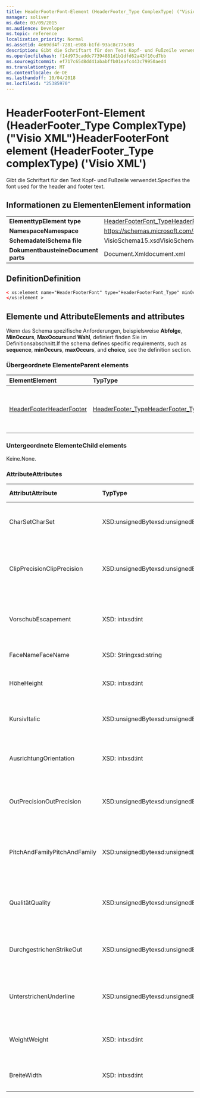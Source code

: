 ```yaml
---
title: HeaderFooterFont-Element (HeaderFooter_Type ComplexType) ("Visio XML")
manager: soliver
ms.date: 03/09/2015
ms.audience: Developer
ms.topic: reference
localization_priority: Normal
ms.assetid: 4e69dd4f-7281-e988-b1fd-93ac8c775c03
description: Gibt die Schriftart für den Text Kopf- und Fußzeile verwendet.
ms.openlocfilehash: f14d973caddc77394881d1b1dfd62a43f10cd7bb
ms.sourcegitcommit: ef717c65d8dd41ababffb01eafc443c79950aed4
ms.translationtype: MT
ms.contentlocale: de-DE
ms.lasthandoff: 10/04/2018
ms.locfileid: "25385970"
---
```

# <a name="headerfooterfont-element-headerfootertype-complextype-visio-xml"></a><span data-ttu-id="30aa8-103">HeaderFooterFont-Element (HeaderFooter_Type ComplexType) ("Visio XML")</span><span class="sxs-lookup"><span data-stu-id="30aa8-103">HeaderFooterFont element (HeaderFooter_Type complexType) ('Visio XML')</span></span>

<span data-ttu-id="30aa8-104">Gibt die Schriftart für den Text Kopf- und Fußzeile verwendet.</span><span class="sxs-lookup"><span data-stu-id="30aa8-104">Specifies the font used for the header and footer text.</span></span>
  
## <a name="element-information"></a><span data-ttu-id="30aa8-105">Informationen zu Elementen</span><span class="sxs-lookup"><span data-stu-id="30aa8-105">Element information</span></span>

|||
|:-----|:-----|
|<span data-ttu-id="30aa8-106">**Elementtyp**</span><span class="sxs-lookup"><span data-stu-id="30aa8-106">**Element type**</span></span> <br/> |[<span data-ttu-id="30aa8-107">HeaderFooterFont_Type</span><span class="sxs-lookup"><span data-stu-id="30aa8-107">HeaderFooterFont_Type</span></span>](headerfooterfont_type-complextypevisio-xml.md) <br/> |
|<span data-ttu-id="30aa8-108">**Namespace**</span><span class="sxs-lookup"><span data-stu-id="30aa8-108">**Namespace**</span></span> <br/> |https://schemas.microsoft.com/office/visio/2012/main  <br/> |
|<span data-ttu-id="30aa8-109">**Schemadatei**</span><span class="sxs-lookup"><span data-stu-id="30aa8-109">**Schema file**</span></span> <br/> |<span data-ttu-id="30aa8-110">VisioSchema15.xsd</span><span class="sxs-lookup"><span data-stu-id="30aa8-110">VisioSchema15.xsd</span></span>  <br/> |
|<span data-ttu-id="30aa8-111">**Dokumentbausteine**</span><span class="sxs-lookup"><span data-stu-id="30aa8-111">**Document parts**</span></span> <br/> |<span data-ttu-id="30aa8-112">Document.Xml</span><span class="sxs-lookup"><span data-stu-id="30aa8-112">document.xml</span></span>  <br/> |
   
## <a name="definition"></a><span data-ttu-id="30aa8-113">Definition</span><span class="sxs-lookup"><span data-stu-id="30aa8-113">Definition</span></span>

```XML
< xs:element name="HeaderFooterFont" type="HeaderFooterFont_Type" minOccurs="0" maxOccurs="1" >
</xs:element >
```

## <a name="elements-and-attributes"></a><span data-ttu-id="30aa8-114">Elemente und Attribute</span><span class="sxs-lookup"><span data-stu-id="30aa8-114">Elements and attributes</span></span>

<span data-ttu-id="30aa8-115">Wenn das Schema spezifische Anforderungen, beispielsweise **Abfolge**, **MinOccurs**, **MaxOccurs**und **Wahl**, definiert finden Sie im Definitionsabschnitt.</span><span class="sxs-lookup"><span data-stu-id="30aa8-115">If the schema defines specific requirements, such as **sequence**, **minOccurs**, **maxOccurs**, and **choice**, see the definition section.</span></span> 
  
### <a name="parent-elements"></a><span data-ttu-id="30aa8-116">Übergeordnete Elemente</span><span class="sxs-lookup"><span data-stu-id="30aa8-116">Parent elements</span></span>

|<span data-ttu-id="30aa8-117">**Element**</span><span class="sxs-lookup"><span data-stu-id="30aa8-117">**Element**</span></span>|<span data-ttu-id="30aa8-118">**Typ**</span><span class="sxs-lookup"><span data-stu-id="30aa8-118">**Type**</span></span>|<span data-ttu-id="30aa8-119">**Beschreibung**</span><span class="sxs-lookup"><span data-stu-id="30aa8-119">**Description**</span></span>|
|:-----|:-----|:-----|
|[<span data-ttu-id="30aa8-120">HeaderFooter</span><span class="sxs-lookup"><span data-stu-id="30aa8-120">HeaderFooter</span></span>](headerfooter-element-visiodocument_type-complextypevisio-xml.md) <br/> |[<span data-ttu-id="30aa8-121">HeaderFooter_Type</span><span class="sxs-lookup"><span data-stu-id="30aa8-121">HeaderFooter_Type</span></span>](headerfooter_type-complextypevisio-xml.md) <br/> |<span data-ttu-id="30aa8-122">Enthält Elemente für Kopf- und Fußzeile eines Dokuments.</span><span class="sxs-lookup"><span data-stu-id="30aa8-122">Contains elements for a document's header and footer.</span></span>  <br/> |
   
### <a name="child-elements"></a><span data-ttu-id="30aa8-123">Untergeordnete Elemente</span><span class="sxs-lookup"><span data-stu-id="30aa8-123">Child elements</span></span>

<span data-ttu-id="30aa8-124">Keine.</span><span class="sxs-lookup"><span data-stu-id="30aa8-124">None.</span></span>
  
### <a name="attributes"></a><span data-ttu-id="30aa8-125">Attribute</span><span class="sxs-lookup"><span data-stu-id="30aa8-125">Attributes</span></span>

|<span data-ttu-id="30aa8-126">**Attribut**</span><span class="sxs-lookup"><span data-stu-id="30aa8-126">**Attribute**</span></span>|<span data-ttu-id="30aa8-127">**Typ**</span><span class="sxs-lookup"><span data-stu-id="30aa8-127">**Type**</span></span>|<span data-ttu-id="30aa8-128">**Erforderlich**</span><span class="sxs-lookup"><span data-stu-id="30aa8-128">**Required**</span></span>|<span data-ttu-id="30aa8-129">**Beschreibung**</span><span class="sxs-lookup"><span data-stu-id="30aa8-129">**Description**</span></span>|<span data-ttu-id="30aa8-130">**Mögliche Werte**</span><span class="sxs-lookup"><span data-stu-id="30aa8-130">**Possible values**</span></span>|
|:-----|:-----|:-----|:-----|:-----|
|<span data-ttu-id="30aa8-131">CharSet</span><span class="sxs-lookup"><span data-stu-id="30aa8-131">CharSet</span></span>  <br/> |<span data-ttu-id="30aa8-132">XSD:unsignedByte</span><span class="sxs-lookup"><span data-stu-id="30aa8-132">xsd:unsignedByte</span></span>  <br/> |<span data-ttu-id="30aa8-133">Optional</span><span class="sxs-lookup"><span data-stu-id="30aa8-133">optional</span></span>  <br/> |<span data-ttu-id="30aa8-134">Gibt den Zeichensatz der Schriftart an.</span><span class="sxs-lookup"><span data-stu-id="30aa8-134">Specifies the character set of the font.</span></span> <span data-ttu-id="30aa8-135">Entspricht dem Feld GDI LOGFONTlfCharSet.</span><span class="sxs-lookup"><span data-stu-id="30aa8-135">Equivalent to the GDI LOGFONTlfCharSet field.</span></span>  <br/> |<span data-ttu-id="30aa8-136">Werte des Typs Xsd:unsignedByte.</span><span class="sxs-lookup"><span data-stu-id="30aa8-136">Values of the xsd:unsignedByte type.</span></span>  <br/> |
|<span data-ttu-id="30aa8-137">ClipPrecision</span><span class="sxs-lookup"><span data-stu-id="30aa8-137">ClipPrecision</span></span>  <br/> |<span data-ttu-id="30aa8-138">XSD:unsignedByte</span><span class="sxs-lookup"><span data-stu-id="30aa8-138">xsd:unsignedByte</span></span>  <br/> |<span data-ttu-id="30aa8-139">Optional</span><span class="sxs-lookup"><span data-stu-id="30aa8-139">optional</span></span>  <br/> |<span data-ttu-id="30aa8-140">Gibt die Genauigkeit für das Ausschneiden der Schriftart an.</span><span class="sxs-lookup"><span data-stu-id="30aa8-140">Specifies the clipping precision of the font.</span></span> <span data-ttu-id="30aa8-141">Entspricht dem Feld GDI LOGFONTlfClipPrecision.</span><span class="sxs-lookup"><span data-stu-id="30aa8-141">Equivalent to the GDI LOGFONTlfClipPrecision field.</span></span>  <br/> |<span data-ttu-id="30aa8-142">Werte des Typs Xsd:unsignedByte.</span><span class="sxs-lookup"><span data-stu-id="30aa8-142">Values of the xsd:unsignedByte type.</span></span>  <br/> |
|<span data-ttu-id="30aa8-143">Vorschub</span><span class="sxs-lookup"><span data-stu-id="30aa8-143">Escapement</span></span>  <br/> |<span data-ttu-id="30aa8-144">XSD: int</span><span class="sxs-lookup"><span data-stu-id="30aa8-144">xsd:int</span></span>  <br/> |<span data-ttu-id="30aa8-145">Optional</span><span class="sxs-lookup"><span data-stu-id="30aa8-145">optional</span></span>  <br/> |<span data-ttu-id="30aa8-146">Gibt das Attribut Vorschub der Schriftart an.</span><span class="sxs-lookup"><span data-stu-id="30aa8-146">Specifies the escapement attribute of the font.</span></span> <span data-ttu-id="30aa8-147">Entspricht dem Feld GDI LOGFONTlfEscapement.</span><span class="sxs-lookup"><span data-stu-id="30aa8-147">Equivalent to the GDI LOGFONTlfEscapement field.</span></span>  <br/> |<span data-ttu-id="30aa8-148">Werte des Typs xsd: int.</span><span class="sxs-lookup"><span data-stu-id="30aa8-148">Values of the xsd:int type.</span></span>  <br/> |
|<span data-ttu-id="30aa8-149">FaceName</span><span class="sxs-lookup"><span data-stu-id="30aa8-149">FaceName</span></span>  <br/> |<span data-ttu-id="30aa8-150">XSD: String</span><span class="sxs-lookup"><span data-stu-id="30aa8-150">xsd:string</span></span>  <br/> |<span data-ttu-id="30aa8-151">Optional</span><span class="sxs-lookup"><span data-stu-id="30aa8-151">optional</span></span>  <br/> |<span data-ttu-id="30aa8-152">Enthält Informationen zu einer Schriftart.</span><span class="sxs-lookup"><span data-stu-id="30aa8-152">Contains information about a font.</span></span>  <br/> |<span data-ttu-id="30aa8-153">Werte des Typs xsd: String.</span><span class="sxs-lookup"><span data-stu-id="30aa8-153">Values of the xsd:string type.</span></span>  <br/> |
|<span data-ttu-id="30aa8-154">Höhe</span><span class="sxs-lookup"><span data-stu-id="30aa8-154">Height</span></span>  <br/> |<span data-ttu-id="30aa8-155">XSD: int</span><span class="sxs-lookup"><span data-stu-id="30aa8-155">xsd:int</span></span>  <br/> |<span data-ttu-id="30aa8-156">Optional</span><span class="sxs-lookup"><span data-stu-id="30aa8-156">optional</span></span>  <br/> |<span data-ttu-id="30aa8-157">Gibt die Höhe des Shapes in Zeichnungseinheiten fest.</span><span class="sxs-lookup"><span data-stu-id="30aa8-157">Specifies the height of the shape in drawing units.</span></span>  <br/> |<span data-ttu-id="30aa8-158">Werte des Typs xsd: int.</span><span class="sxs-lookup"><span data-stu-id="30aa8-158">Values of the xsd:int type.</span></span>  <br/> |
|<span data-ttu-id="30aa8-159">Kursiv</span><span class="sxs-lookup"><span data-stu-id="30aa8-159">Italic</span></span>  <br/> |<span data-ttu-id="30aa8-160">XSD:unsignedByte</span><span class="sxs-lookup"><span data-stu-id="30aa8-160">xsd:unsignedByte</span></span>  <br/> |<span data-ttu-id="30aa8-161">Optional</span><span class="sxs-lookup"><span data-stu-id="30aa8-161">optional</span></span>  <br/> |<span data-ttu-id="30aa8-162">Gibt an, ob die Schriftart kursiv ist.</span><span class="sxs-lookup"><span data-stu-id="30aa8-162">Specifies whether the font is italic.</span></span> <span data-ttu-id="30aa8-163">Entspricht dem Feld GDI LOGFONTlfItalic.</span><span class="sxs-lookup"><span data-stu-id="30aa8-163">Equivalent to the GDI LOGFONTlfItalic field.</span></span>  <br/> |<span data-ttu-id="30aa8-164">Werte des Typs Xsd:unsignedByte.</span><span class="sxs-lookup"><span data-stu-id="30aa8-164">Values of the xsd:unsignedByte type.</span></span>  <br/> |
|<span data-ttu-id="30aa8-165">Ausrichtung</span><span class="sxs-lookup"><span data-stu-id="30aa8-165">Orientation</span></span>  <br/> |<span data-ttu-id="30aa8-166">XSD: int</span><span class="sxs-lookup"><span data-stu-id="30aa8-166">xsd:int</span></span>  <br/> |<span data-ttu-id="30aa8-167">Optional</span><span class="sxs-lookup"><span data-stu-id="30aa8-167">optional</span></span>  <br/> |<span data-ttu-id="30aa8-168">Gibt die Ausrichtung der Schriftart.</span><span class="sxs-lookup"><span data-stu-id="30aa8-168">Specifies the orientation of the font.</span></span> <span data-ttu-id="30aa8-169">Entspricht dem Feld GDI LOGFONTlfOrientation.</span><span class="sxs-lookup"><span data-stu-id="30aa8-169">Equivalent to the GDI LOGFONTlfOrientation field.</span></span>  <br/> |<span data-ttu-id="30aa8-170">Werte des Typs xsd: int.</span><span class="sxs-lookup"><span data-stu-id="30aa8-170">Values of the xsd:int type.</span></span>  <br/> |
|<span data-ttu-id="30aa8-171">OutPrecision</span><span class="sxs-lookup"><span data-stu-id="30aa8-171">OutPrecision</span></span>  <br/> |<span data-ttu-id="30aa8-172">XSD:unsignedByte</span><span class="sxs-lookup"><span data-stu-id="30aa8-172">xsd:unsignedByte</span></span>  <br/> |<span data-ttu-id="30aa8-173">Optional</span><span class="sxs-lookup"><span data-stu-id="30aa8-173">optional</span></span>  <br/> |<span data-ttu-id="30aa8-174">Gibt das Ausgabe Genauigkeit der Schriftart.</span><span class="sxs-lookup"><span data-stu-id="30aa8-174">Specifies the output precision attribute of the font.</span></span> <span data-ttu-id="30aa8-175">Entspricht dem Feld GDI LOGFONTlfOutPrecision.</span><span class="sxs-lookup"><span data-stu-id="30aa8-175">Equivalent to the GDI LOGFONTlfOutPrecision field.</span></span>  <br/> |<span data-ttu-id="30aa8-176">Werte des Typs Xsd:unsignedByte.</span><span class="sxs-lookup"><span data-stu-id="30aa8-176">Values of the xsd:unsignedByte type.</span></span>  <br/> |
|<span data-ttu-id="30aa8-177">PitchAndFamily</span><span class="sxs-lookup"><span data-stu-id="30aa8-177">PitchAndFamily</span></span>  <br/> |<span data-ttu-id="30aa8-178">XSD:unsignedByte</span><span class="sxs-lookup"><span data-stu-id="30aa8-178">xsd:unsignedByte</span></span>  <br/> |<span data-ttu-id="30aa8-179">Optional</span><span class="sxs-lookup"><span data-stu-id="30aa8-179">optional</span></span>  <br/> |<span data-ttu-id="30aa8-180">Gibt die Zeichenbreite und Familie der Schriftart an.</span><span class="sxs-lookup"><span data-stu-id="30aa8-180">Specifies the pitch and family of the font.</span></span> <span data-ttu-id="30aa8-181">Entspricht dem Feld GDI LOGFONTlfPitchAndFamily.</span><span class="sxs-lookup"><span data-stu-id="30aa8-181">Equivalent to the GDI LOGFONTlfPitchAndFamily field.</span></span>  <br/> |<span data-ttu-id="30aa8-182">Werte des Typs Xsd:unsignedByte.</span><span class="sxs-lookup"><span data-stu-id="30aa8-182">Values of the xsd:unsignedByte type.</span></span>  <br/> |
|<span data-ttu-id="30aa8-183">Qualität</span><span class="sxs-lookup"><span data-stu-id="30aa8-183">Quality</span></span>  <br/> |<span data-ttu-id="30aa8-184">XSD:unsignedByte</span><span class="sxs-lookup"><span data-stu-id="30aa8-184">xsd:unsignedByte</span></span>  <br/> |<span data-ttu-id="30aa8-185">Optional</span><span class="sxs-lookup"><span data-stu-id="30aa8-185">optional</span></span>  <br/> |<span data-ttu-id="30aa8-186">Gibt die Ausgabequalität der Schriftart an.</span><span class="sxs-lookup"><span data-stu-id="30aa8-186">Specifies the output quality of the font.</span></span> <span data-ttu-id="30aa8-187">Entspricht dem Feld GDI LOGFONTlfQuality.</span><span class="sxs-lookup"><span data-stu-id="30aa8-187">Equivalent to the GDI LOGFONTlfQuality field.</span></span>  <br/> |<span data-ttu-id="30aa8-188">Werte des Typs Xsd:unsignedByte.</span><span class="sxs-lookup"><span data-stu-id="30aa8-188">Values of the xsd:unsignedByte type.</span></span>  <br/> |
|<span data-ttu-id="30aa8-189">Durchgestrichen</span><span class="sxs-lookup"><span data-stu-id="30aa8-189">StrikeOut</span></span>  <br/> |<span data-ttu-id="30aa8-190">XSD:unsignedByte</span><span class="sxs-lookup"><span data-stu-id="30aa8-190">xsd:unsignedByte</span></span>  <br/> |<span data-ttu-id="30aa8-191">Optional</span><span class="sxs-lookup"><span data-stu-id="30aa8-191">optional</span></span>  <br/> |<span data-ttu-id="30aa8-192">Gibt an, ob die Schriftart eine Schriftart durchgestrichen aufweist.</span><span class="sxs-lookup"><span data-stu-id="30aa8-192">Specifies whether the font is a strikeout font.</span></span> <span data-ttu-id="30aa8-193">Entspricht dem Feld GDI LOGFONTlfStrikeOut.</span><span class="sxs-lookup"><span data-stu-id="30aa8-193">Equivalent to the GDI LOGFONTlfStrikeOut field.</span></span>  <br/> |<span data-ttu-id="30aa8-194">Werte des Typs Xsd:unsignedByte.</span><span class="sxs-lookup"><span data-stu-id="30aa8-194">Values of the xsd:unsignedByte type.</span></span>  <br/> |
|<span data-ttu-id="30aa8-195">Unterstrichen</span><span class="sxs-lookup"><span data-stu-id="30aa8-195">Underline</span></span>  <br/> |<span data-ttu-id="30aa8-196">XSD:unsignedByte</span><span class="sxs-lookup"><span data-stu-id="30aa8-196">xsd:unsignedByte</span></span>  <br/> |<span data-ttu-id="30aa8-197">Optional</span><span class="sxs-lookup"><span data-stu-id="30aa8-197">optional</span></span>  <br/> |<span data-ttu-id="30aa8-198">Gibt an, ob die Schriftart unterstrichen ist.</span><span class="sxs-lookup"><span data-stu-id="30aa8-198">Specifies whether the font is underlined.</span></span> <span data-ttu-id="30aa8-199">Entspricht dem Feld GDI LOGFONTlfUnderline.</span><span class="sxs-lookup"><span data-stu-id="30aa8-199">Equivalent to the GDI LOGFONTlfUnderline field.</span></span>  <br/> |<span data-ttu-id="30aa8-200">Werte des Typs Xsd:unsignedByte.</span><span class="sxs-lookup"><span data-stu-id="30aa8-200">Values of the xsd:unsignedByte type.</span></span>  <br/> |
|<span data-ttu-id="30aa8-201">Weight</span><span class="sxs-lookup"><span data-stu-id="30aa8-201">Weight</span></span>  <br/> |<span data-ttu-id="30aa8-202">XSD: int</span><span class="sxs-lookup"><span data-stu-id="30aa8-202">xsd:int</span></span>  <br/> |<span data-ttu-id="30aa8-203">Optional</span><span class="sxs-lookup"><span data-stu-id="30aa8-203">optional</span></span>  <br/> |<span data-ttu-id="30aa8-204">Gibt die Breite der Schriftart an.</span><span class="sxs-lookup"><span data-stu-id="30aa8-204">Specifies the weight of the font.</span></span> <span data-ttu-id="30aa8-205">Entspricht dem Feld GDI LOGFONTlfWeight.</span><span class="sxs-lookup"><span data-stu-id="30aa8-205">Equivalent to the GDI LOGFONTlfWeight field.</span></span>  <br/> |<span data-ttu-id="30aa8-206">Werte des Typs xsd: int.</span><span class="sxs-lookup"><span data-stu-id="30aa8-206">Values of the xsd:int type.</span></span>  <br/> |
|<span data-ttu-id="30aa8-207">Breite</span><span class="sxs-lookup"><span data-stu-id="30aa8-207">Width</span></span>  <br/> |<span data-ttu-id="30aa8-208">XSD: int</span><span class="sxs-lookup"><span data-stu-id="30aa8-208">xsd:int</span></span>  <br/> |<span data-ttu-id="30aa8-209">Optional</span><span class="sxs-lookup"><span data-stu-id="30aa8-209">optional</span></span>  <br/> |<span data-ttu-id="30aa8-210">Enthält die Breite des zugeordneten Shapes in Zeichnungseinheiten fest.</span><span class="sxs-lookup"><span data-stu-id="30aa8-210">Contains the width of the associated shape in drawing units.</span></span>  <br/> |<span data-ttu-id="30aa8-211">Werte des Typs xsd: int.</span><span class="sxs-lookup"><span data-stu-id="30aa8-211">Values of the xsd:int type.</span></span>  <br/> |
   

